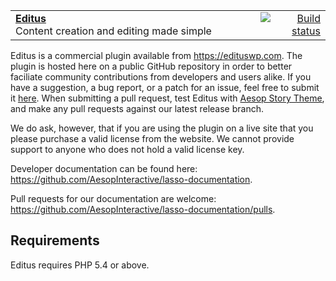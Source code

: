  <table width="100%">
	<tr>
		<td align="left" width="70%">
			<strong><a href="https://edituswp.com">Editus</a></strong><br />
			Content creation and editing made simple
		</td>
		<td align="right" width="20%">
			<a href="https://scrutinizer-ci.com/g/AesopInteractive/lasso/?branch=master">
				<img src="https://scrutinizer-ci.com/g/AesopInteractive/lasso/badges/quality-score.png?b=master" alt="Build status">
			</a>
		</td>
	</tr>
</table>

Editus is a commercial plugin available from https://edituswp.com. The plugin is hosted here on a public GitHub repository in order to better faciliate community contributions from developers and users alike. If you have a suggestion, a bug report, or a patch for an issue, feel free to submit it [here](https://github.com/AesopInteractive/lasso/issues). When submitting a pull request, test Editus with [Aesop Story Theme](https://github.com/AesopInteractive/aesop-story-theme), and make any pull requests against our latest release branch.

We do ask, however, that if you are using the plugin on a live site that you please purchase a valid license from the website. We cannot provide support to anyone who does not hold a valid license key.

Developer documentation can be found here: https://github.com/AesopInteractive/lasso-documentation.

Pull requests for our documentation are welcome: https://github.com/AesopInteractive/lasso-documentation/pulls. 

## Requirements

Editus requires PHP 5.4 or above.
